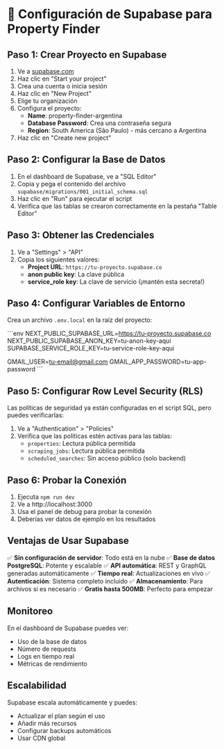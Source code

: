 # 🚀 Configuración de Supabase para Property Finder

## Paso 1: Crear Proyecto en Supabase

1. Ve a [supabase.com](https://supabase.com)
2. Haz clic en "Start your project"
3. Crea una cuenta o inicia sesión
4. Haz clic en "New Project"
5. Elige tu organización
6. Configura el proyecto: 
   - **Name**: property-finder-argentina
   - **Database Password**: Crea una contraseña segura
   - **Region**: South America (São Paulo) - más cercano a Argentina
7. Haz clic en "Create new project"

## Paso 2: Configurar la Base de Datos

1. En el dashboard de Supabase, ve a "SQL Editor"
2. Copia y pega el contenido del archivo `supabase/migrations/001_initial_schema.sql`
3. Haz clic en "Run" para ejecutar el script
4. Verifica que las tablas se crearon correctamente en la pestaña "Table Editor"

## Paso 3: Obtener las Credenciales

1. Ve a "Settings" > "API"
2. Copia los siguientes valores:
   - **Project URL**: `https://tu-proyecto.supabase.co`
   - **anon public key**: La clave pública
   - **service_role key**: La clave de servicio (¡mantén esta secreta!)

## Paso 4: Configurar Variables de Entorno

Crea un archivo `.env.local` en la raíz del proyecto:

\`\`\`env
NEXT_PUBLIC_SUPABASE_URL=https://tu-proyecto.supabase.co
NEXT_PUBLIC_SUPABASE_ANON_KEY=tu-anon-key-aqui
SUPABASE_SERVICE_ROLE_KEY=tu-service-role-key-aqui

GMAIL_USER=tu-email@gmail.com
GMAIL_APP_PASSWORD=tu-app-password
\`\`\`

## Paso 5: Configurar Row Level Security (RLS)

Las políticas de seguridad ya están configuradas en el script SQL, pero puedes verificarlas:

1. Ve a "Authentication" > "Policies"
2. Verifica que las políticas estén activas para las tablas:
   - `properties`: Lectura pública permitida
   - `scraping_jobs`: Lectura pública permitida
   - `scheduled_searches`: Sin acceso público (solo backend)

## Paso 6: Probar la Conexión

1. Ejecuta `npm run dev`
2. Ve a http://localhost:3000
3. Usa el panel de debug para probar la conexión
4. Deberías ver datos de ejemplo en los resultados

## Ventajas de Usar Supabase

✅ **Sin configuración de servidor**: Todo está en la nube
✅ **Base de datos PostgreSQL**: Potente y escalable
✅ **API automática**: REST y GraphQL generadas automáticamente
✅ **Tiempo real**: Actualizaciones en vivo
✅ **Autenticación**: Sistema completo incluido
✅ **Almacenamiento**: Para archivos si es necesario
✅ **Gratis hasta 500MB**: Perfecto para empezar

## Monitoreo

En el dashboard de Supabase puedes ver:
- Uso de la base de datos
- Número de requests
- Logs en tiempo real
- Métricas de rendimiento

## Escalabilidad

Supabase escala automáticamente y puedes:
- Actualizar el plan según el uso
- Añadir más recursos
- Configurar backups automáticos
- Usar CDN global
